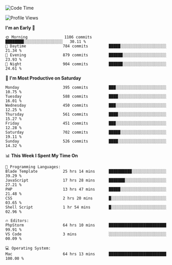 <!--START_SECTION:waka-->
![Code Time](http://img.shields.io/badge/Code%20Time-2%2C407%20hrs%2053%20mins-blue)

![Profile Views](http://img.shields.io/badge/Profile%20Views-0-blue)

**I'm an Early 🐤** 

```text
🌞 Morning                1106 commits        ████████░░░░░░░░░░░░░░░░░   30.11 % 
🌆 Daytime                784 commits         █████░░░░░░░░░░░░░░░░░░░░   21.34 % 
🌃 Evening                879 commits         ██████░░░░░░░░░░░░░░░░░░░   23.93 % 
🌙 Night                  904 commits         ██████░░░░░░░░░░░░░░░░░░░   24.61 % 
```
📅 **I'm Most Productive on Saturday** 

```text
Monday                   395 commits         ███░░░░░░░░░░░░░░░░░░░░░░   10.75 % 
Tuesday                  588 commits         ████░░░░░░░░░░░░░░░░░░░░░   16.01 % 
Wednesday                450 commits         ███░░░░░░░░░░░░░░░░░░░░░░   12.25 % 
Thursday                 561 commits         ████░░░░░░░░░░░░░░░░░░░░░   15.27 % 
Friday                   451 commits         ███░░░░░░░░░░░░░░░░░░░░░░   12.28 % 
Saturday                 702 commits         █████░░░░░░░░░░░░░░░░░░░░   19.11 % 
Sunday                   526 commits         ████░░░░░░░░░░░░░░░░░░░░░   14.32 % 
```


📊 **This Week I Spent My Time On** 

```text
💬 Programming Languages: 
Blade Template           25 hrs 14 mins      ██████████░░░░░░░░░░░░░░░   39.29 % 
JavaScript               17 hrs 28 mins      ███████░░░░░░░░░░░░░░░░░░   27.21 % 
PHP                      13 hrs 47 mins      █████░░░░░░░░░░░░░░░░░░░░   21.48 % 
CSS                      2 hrs 20 mins       █░░░░░░░░░░░░░░░░░░░░░░░░   03.65 % 
Shell Script             1 hr 54 mins        █░░░░░░░░░░░░░░░░░░░░░░░░   02.96 % 

🔥 Editors: 
PhpStorm                 64 hrs 10 mins      █████████████████████████   99.91 % 
VS Code                  3 mins              ░░░░░░░░░░░░░░░░░░░░░░░░░   00.09 % 

💻 Operating System: 
Mac                      64 hrs 13 mins      █████████████████████████   100.00 % 
```


<!--END_SECTION:waka-->
